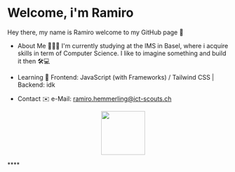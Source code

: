 # Welcome, i'm Ramiro
Hey there, my name is Ramiro welcome to my GitHub page 👋

- About Me 👨🏻‍💻
  I'm currently studying at the IMS in Basel, where i acquire skills in term of Computer Science.
  I like to imagine something and build it then 🛠️💻

- Learning 🧠
  Frontend: 
  JavaScript (with Frameworks) / Tailwind CSS  |  
    Backend: idk
  
- Contact ✉️
  e-Mail: ramiro.hemmerling@ict-scouts.ch
  <div id="header" align="center">
  <img src="https://media.giphy.com/media/M9gbBd9nbDrOTu1Mqx/giphy.gif" width="100"/>
</div>****
  
